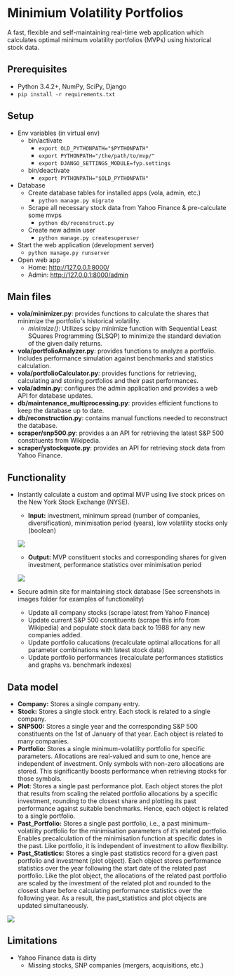 # Minimium Volatility Portfolios
A fast, flexible and self-maintaining real-time web application which calculates optimal minimum volatility portfolios (MVPs) using historical stock data.

## Prerequisites
* Python 3.4.2+, NumPy, SciPy, Django
* `pip install -r requirements.txt`

## Setup
* Env variables (in virtual env)
  * bin/activate
    * `export OLD_PYTHONPATH="$PYTHONPATH"`
    * `export PYTHONPATH="/the/path/to/mvp/"`
    * `export DJANGO_SETTINGS_MODULE=fyp.settings`
  * bin/deactivate
    * `export PYTHONPATH="$OLD_PYTHONPATH"`
* Database
  * Create database tables for installed apps (vola, admin, etc.)
    * `python manage.py migrate`
  * Scrape all necessary stock data from Yahoo Finance & pre-calculate some mvps
    * `python db/reconstruct.py`
  * Create new admin user
    * `python manage.py createsuperuser`
* Start the web application (development server)
  * `python manage.py runserver`
* Open web app
  * Home: http://127.0.0.1:8000/
  * Admin: http://127.0.0.1:8000/admin

## Main files
* **vola/minimizer.py**: provides functions to calculate the shares that minimize the portfolio's historical volatility. 
  * *minimize()*: Utilizes scipy minimize function with Sequential Least SQuares Programming (SLSQP) to minimize the standard deviation of the given daily returns.
* **vola/portfolioAnalyzer.py**: provides functions to analyze a portfolio. Includes performance simulation against benchmarks and statistics calculation.
* **vola/portfolioCalculator.py**: provides functions for retrieving, calculating and storing portfolios and their past performances.
* **vola/admin.py**: configures the admin application and provides a web API for database updates. 
* **db/maintenance_multiprocessing.py**: provides efficient functions to keep the database up to date.
* **db/reconstruction.py**: contains manual functions needed to reconstruct the database.
* **scraper/snp500.py**: provides a an API for retrieving the latest S&P 500 constituents from Wikipedia.
* **scraper/ystockquote.py**: provides an API for retrieving stock data from Yahoo Finance.

## Functionality
* Instantly calculate a custom and optimal MVP using live stock prices on the New York Stock Exchange (NYSE).
  * **Input:** investment, minimum spread (number of companies, diversification), minimisation period (years), low volatility stocks only (boolean)
  
  ![](images/input.png)
  
  * **Output:** MVP constituent stocks and corresponding shares for given investment, performance statistics over minimisation period
  
  ![](images/output.png)
  
* Secure admin site for maintaining stock database (See screenshots in images folder for examples of functionality)
  * Update all company stocks (scrape latest from Yahoo Finance)
  * Update current S&P 500 constituents (scrape this info from Wikipedia) and populate stock data back to 1988 for any new companies added.
  * Update portfolio calucations (recalculate optimal allocations for all parameter combinations with latest stock data)
  * Update portfolio performances (recalculate performances statistics and graphs vs. benchmark indexes)

## Data model
* **Company:** Stores a single company entry.
* **Stock:** Stores a single stock entry. Each stock is related to a single company. 
* **SNP500:** Stores a single year and the corresponding S&P 500 constituents on the 1st of January of that year. Each object is related to many companies.
* **Portfolio:** Stores a single minimum-volatility portfolio for specific parameters. Allocations are real-valued and sum to one, hence are independent of investment. Only symbols with non-zero allocations are stored. This significantly boosts performance when retrieving stocks for those symbols.
* **Plot**: Stores a single past performance plot. Each object stores the plot that results from scaling the related portfolio allocations by a specific investment, rounding to the closest share and plotting its past performance against suitable benchmarks. Hence, each object is related to a single portfolio.
* **Past_Portfolio:** Stores a single past portfolio, i.e., a past minimum-volatility portfolio for the minimisation parameters of it’s related portfolio. Enables precalculation of the minimisation function at specific dates in the past. Like portfolio, it is independent of investment to allow flexibility.
* **Past_Statistics:** Stores a single past statistics record for a given past portfolio and investment (plot object). Each object stores performance statistics over the year following the start date of the related past portfolio. Like the plot object, the allocations of the related past portfolio are scaled by the investment of the related plot and rounded to the closest share before calculating performance statistics over the following year. As a result, the past_statistics and plot objects are updated simultaneously.

![](images/dataModelNew.png)

## Limitations
* Yahoo Finance data is dirty
  * Missing stocks, SNP companies (mergers, acquisitions, etc.)

